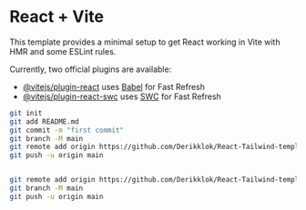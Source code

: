 # React + Vite

This template provides a minimal setup to get React working in Vite with HMR and some ESLint rules.

Currently, two official plugins are available:

- [@vitejs/plugin-react](https://github.com/vitejs/vite-plugin-react/blob/main/packages/plugin-react/README.md) uses [Babel](https://babeljs.io/) for Fast Refresh
- [@vitejs/plugin-react-swc](https://github.com/vitejs/vite-plugin-react-swc) uses [SWC](https://swc.rs/) for Fast Refresh

``` bash
git init
git add README.md
git commit -m "first commit"
git branch -M main
git remote add origin https://github.com/Derikklok/React-Tailwind-template.git
git push -u origin main


git remote add origin https://github.com/Derikklok/React-Tailwind-template.git
git branch -M main
git push -u origin main

```